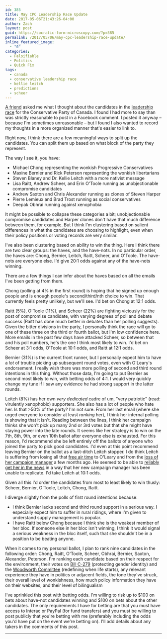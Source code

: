 ```yaml
---
id: 385
title: May CPC Leadership Race Update
date: 2017-05-06T21:43:26-04:00
author: Zach
layout: post
guid: https://socratic-form-microscopy.com/?p=385
permalink: /2017/05/06/may-cpc-leadership-race-update/
inline_featured_image:
  - "0"
categories:
  - Falsifiable
  - Politics
  - Quick Fix
tags:
  - canada
  - conservative leadership race
  - kellie leitch
  - predictions
  - scheer
---
```


<a href="https://medium.com/@seanaubin">A friend</a> asked me what I thought about the candidates in the <a href="https://en.wikipedia.org/wiki/Conservative_Party_of_Canada_leadership_election,_2017#Opinion_polling">leadership race</a> for the Conservative Party of Canada. I found I had more to say than was strictly reasonable to post in a Facebook comment. I posted it anyway – because I'm sometimes unreasonable – but I found I also wanted to record my thoughts in a more organized manner that's easier to link to.

Right now, I think there are a few meaningful ways to split up the candidates. You can split them up based on what block of the party they represent.

The way I see it, you have:

<ul>
 	<li>Michael Chong representing the wonkish Progressive Conservatives</li>
 	<li>Maxine Bernier and Rick Peterson representing the wonkish libertarians</li>
 	<li>Steven Blaney and Dr. Kellie Leitch with a more nativist message</li>
 	<li>Lisa Raitt, Andrew Scheer, and Erin O'Toole running as unobjectionable compromise candidates</li>
 	<li>Andrew Saxton and Chris Alexander running as clones of Steven Harper</li>
 	<li>Pierre Lemieux and Brad Trost running as social conservatives</li>
 	<li>Deepak Obhrai running against xenophobia</li>
</ul>

It might be possible to collapse these categories a bit; unobjectionable compromise candidates and Harper clones don't have that much difference between them, for example. But I think I'm clustering based on salient differences in what the candidates are choosing to highlight, even when their policy positions or voting records are very similar.

<!--more-->

I've also been clustering based on ability to win the thing. Here I think there are two clear groups: the haves, and the have-nots. In no particular order, the haves are: Chong, Bernier, Leitch, Raitt, Scheer, and O'Toole. The have-nots are everyone else. I'd give 20:1 odds against any of the have-nots winning.

There are a few things I can infer about the haves based on all the emails I've been getting from them.

Chong (polling at 4% in the first round) is hoping that he signed up enough people and is enough people's second/third/nth choice to win. That currently feels pretty unlikely, but we'll see. I'd bet on Chong at 12:1 odds.

Raitt (5%), O'Toole (11%), and Scheer (22%) are fighting viciously for the post of compromise candidate, with varying degrees of poll and debate success (Raitt has done much better in debates than her polling suggests). Given the bitter divisions in the party, I personally think the race will go to one of these three on the third or fourth ballot, but I'm low confidence here. More emails in the past few days have attacked Scheer, so between that and his poll numbers, he's the one I think most likely to win. I'd bet on Scheer at 3:1 odds, O'Toole at 10:1 odds, and Raitt at 12:1 odds.

Bernier (31%) is the current front runner, but I personally expect him to have a <em>lot</em> of trouble picking up subsequent round votes, even with O'Leary's endorsement. I really wish there was more polling of second and third round intentions in this thing. Without those data, I'm going to put Bernier as second most likely to win, with betting odds of 4:1. I would very quickly change my tune if I saw any evidence he had strong support in the latter rounds.

Leitch (8%) has her own <em>very dedicated</em> cadre of um, "very patriotic" (read: virulently xenophobic) supporters. She also has a lot of people who hate her. Is that &gt;50% of the party? I'm not sure. From her last email (where she urged everyone to consider at least <em>ranking</em> her), I think her internal polling is showing that it isn't. Reading between the lines, I think her campaign thinks she won't pick up many 2nd or 3rd votes but that she might have staying power into the late rounds. It seems like her strategy is to win on the 7th, 8th, 9th, or even 10th ballot after everyone else is exhausted. For this reason, I'd recommend she be left entirely off the ballots of anyone who joined the party to pick good candidates. I'd even at this point recommend leaving Bernier on the ballot as a last-ditch Leitch stopper. I do think Leitch is suffering from losing all that <a href="{{ site.baseurl }}/2016/11/22/why-i-dont-want-kellie-leitch-to-lead-the-conservative-party-and-how-to-stop-her/">free air time</a> to O'Leary and from the <a href="http://news.nationalpost.com/news/canada/canadian-politics/kellie-leitchs-campaign-manager-and-mastermind-behind-her-canadian-values-campaign-resigns">loss of her campaign manager</a> a few months ago. He seemed to be able to <a href="{{ site.baseurl }}/2017/01/20/nick-kouvalis-is-full-of-shit/">reliably get her in the news</a> in a way that her new campaign manager has been unable to replicate. I'd take Leitch at 10:1 odds.

Given all this I'd order the candidates from most to least likely to win thusly: Scheer, Bernier, O'Toole, Leitch, Chong, Raitt.

I diverge slightly from the polls of first round intentions because:

<ul>
 	<li>I think Bernier lacks second and third round support in a serious way. I especially expect him to suffer in rural ridings, where I'm given to understand supply management is popular.</li>
 	<li>I have Raitt below Chong because I think she is the weakest member of her bloc. If someone else in her bloc isn't winning, I think it would signal a serious weakness in the bloc itself, such that she shouldn't be in a position to be beating anyone.</li>
</ul>
When it comes to my personal ballot, I plan to rank nine candidates in the following order: Chong, Raitt, O'Toole, Scheer, Obhrai, Bernier, Saxton, Alexander, Peterson. I'm ranking each candidate based on their respect for the environment, their votes on <a href="http://www.parl.gc.ca/HouseChamberBusiness/ChamberVoteDetail.aspx?FltrParl=41&amp;FltrSes=1&amp;Vote=645&amp;Language=E&amp;Mode=1">Bill C-279</a> (protecting gender identity) and the <a href="http://www.parl.gc.ca/HouseChamberBusiness/ChamberVoteDetail.aspx?Language=E&amp;Mode=1&amp;Parl=42&amp;Ses=1&amp;FltrParl=41&amp;FltrSes=1&amp;Vote=466">Woodworth Committee</a> (redefining when life starts), any relevant experience they have in politics or adjacent fields, the tone they've struck, their overall level of wonkishness, how much policy information they have on their websites, and their level of bilingualism

I've sprinkled this post with betting odds. I'm willing to risk up to $100 on bets about have-not candidates winning and $100 on bets about the other candidates. The only requirements I have for betting are that you must have access to Interac or PayPal (for fund transfers) and you must be willing to post publicly that you're betting with me (preferably including the odds you'd have put on the event we're betting on). I'll add details about any takers in the comments of this post.

<hr class="post-end" />
